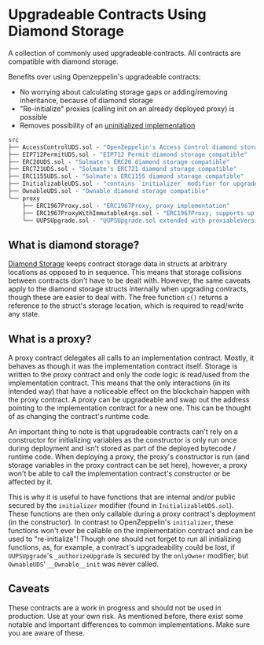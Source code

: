# Upgradeable Contracts Using Diamond Storage

A collection of commonly used upgradeable contracts. All contracts are compatible with diamond storage.

Benefits over using Openzeppelin's upgradeable contracts:
- No worrying about calculating storage gaps or adding/removing inheritance, because of diamond storage
- "Re-initialize" proxies (calling init on an already deployed proxy) is possible
- Removes possibility of an [uninitialized implementation](https://medium.com/immunefi/wormhole-uninitialized-proxy-bugfix-review-90250c41a43a)

```ml
src
├── AccessControlUDS.sol - "OpenZeppelin's Access Control diamond storage compatible"
├── EIP712PermitUDS.sol - "EIP712 Permit diamond storage compatible"
├── ERC20UDS.sol - "Solmate's ERC20 diamond storage compatible"
├── ERC721UDS.sol - "Solmate's ERC721 diamond storage compatible"
├── ERC1155UDS.sol - "Solmate's ERC1155 diamond storage compatible"
├── InitializableUDS.sol - "contains `initializer` modifier for upgradeable contracts using UUPSUpgrade"
├── OwnableUDS.sol - "Ownable diamond storage compatible"
└── proxy
    ├── ERC1967Proxy.sol - "ERC1967Proxy, proxy implementation"
    ├── ERC1967ProxyWithImmutableArgs.sol - "ERC1967Proxy, supports up to 3 immutable bytes32 args"
    └── UUPSUpgrade.sol - "UUPSUpgrade.sol extended with proxiableVersion"
```

## What is diamond storage?

[Diamond Storage](https://medium.com/1milliondevs/new-storage-layout-for-proxy-contracts-and-diamonds-98d01d0eadb)
keeps contract storage data in structs at arbitrary locations as opposed to in sequence.
This means that storage collisions between contracts don't have to be dealt with.
However, the same caveats apply to the diamond storage structs internally when upgrading contracts,
though these are easier to deal with.
The free function `s()` returns a reference to the struct's storage location, which is required to
read/write any state.


## What is a proxy?

A proxy contract delegates all calls to an implementation contract.
Mostly, it behaves as though it was the implementation contract itself.
Storage is written to the proxy contract and only the code logic is read/used from the implementation contract.
This means that the only interactions (in its intended way) that have a noticeable effect on the blockchain happen with the proxy contract.
A proxy can be upgradeable and swap out the address pointing to the implementation contract for a new one.
This can be thought of as changing the contract's runtime code.

An important thing to note is that upgradeable contracts can't rely on a constructor for initializing variables
as the constructor is only run once during deployment and isn't stored as part of the deployed bytecode / runtime code.
When deploying a proxy, the proxy's constructor is run (and storage variables in the proxy contract can be set here), 
however, a proxy won't be able to call the implementation contract's constructor or be affected by it.

This is why it is useful to have functions that are internal and/or public secured by the `initializer`
modifier (found in `InitializableUDS.sol`). These functions are then only callable during a proxy contract's deployment (in the constructor).
In contrast to OpenZeppelin's `initializer`, these functions won't ever be callable on the implementation contract
and can be used to "re-initialize"!
Though one should not forget to run all initializing functions, as, for example, a contract's upgradeability could be lost, if
`UUPSUpgrade`'s `_authorizeUpgrade` is secured by the `onlyOwner` modifier, but `OwnableUDS`' `__Ownable__init` was never called.

## Caveats

These contracts are a work in progress and should not be used in production. Use at your own risk.
As mentioned before, there exist some notable and important differences to common implementations.
Make sure you are aware of these.
